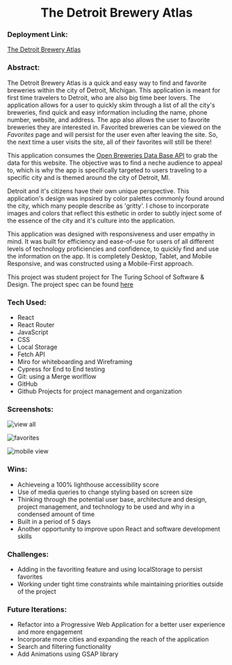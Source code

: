 <h1 align='center'>The Detroit Brewery Atlas</h1>

### Deployment Link: 

[The Detroit Brewery Atlas](https://the-detroit-brewery-atlas.surge.sh/)

### Abstract:

The Detroit Brewery Atlas is a quick and easy way to find and favorite breweries within the city of Detroit, Michigan. This application is meant for first time travelers to Detroit, who are also big time beer lovers. The application allows for a user to quickly skim through a list of all the city's breweries, find quick and easy information including the name, phone number, website, and address. The app also allows the user to favorite breweries they are interested in. Favorited breweries can be viewed on the _Favorites_ page and will persist for the user even after leaving the site. So, the next time a user visits the site, all of their favorites will still be there!

This application consumes the [Open Breweries Data Base API](https://www.openbrewerydb.org/) to grab the data for this website. The objective was to find a neche audience to appeal to, which is why the app is specifically targeted to users traveling to a specific city and is themed around the city of Detroit, MI. 

Detroit and it's citizens have their own unique perspective. This application's design was inpsired by color palettes commonly found around the city, which many people describe as 'gritty'. I chose to incorporate images and colors that reflect this esthetic in order to subtly inject some of the essence of the city and it's culture into the application. 

This application was designed with responsiveness and user empathy in mind. It was built for efficiency and ease-of-use for users of all different levels of technology proficiencies and confidence, to quickly find and use the information on the app. It is completely Desktop, Tablet, and Mobile Responsive, and was constructed using a Mobile-First approach.

This project was student project for The Turing School of Software & Design. The project spec can be found [here](https://frontend.turing.edu/projects/module-3/showcase.html)

### Tech Used:

- React
- React Router
- JavaScript
- CSS
- Local Storage
- Fetch API
- Miro for whiteboarding and Wireframing
- Cypress for End to End testing
- Git: using a Merge worlflow
- GitHub
- Github Projects for project management and organization

### Screenshots:

![view all](https://res.cloudinary.com/yoroden/image/upload/v1632773753/Screen_Shot_2021-09-27_at_2.14.13_PM_xdlsji.png)

![favorites](https://res.cloudinary.com/yoroden/image/upload/v1632773753/Screen_Shot_2021-09-27_at_2.14.44_PM_ezeta1.png)

![mobile view](https://res.cloudinary.com/yoroden/image/upload/v1632773749/Screen_Shot_2021-09-27_at_2.15.22_PM_z9s13q.png)

### Wins:

- Achieveing a 100% lighthouse accessibility score
- Use of media queries to change styling based on screen size
- Thinking through the potential user base, architecture and design, project management, and technology to be used and why in a condensed amount of time
- Built in a period of 5 days
- Another opportunity to improve upon React and software development skills

### Challenges:

- Adding in the favoriting feature and using localStorage to persist favorites
- Working under tight time constraints while maintaining priorities outside of the project

### Future Iterations:

- Refactor into a Progressive Web Application for a better user experience and more engagement
- Incorporate more cities and expanding the reach of the application
- Search and filtering functionality
- Add Animations using GSAP library

